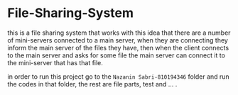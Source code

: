 # File-Sharing-System

this is a file sharing system that works with this idea that there are a number of mini-servers connected to a main server, 
when they are connecting they inform the main server of the files they have, then when the client connects to the main server
and asks for some file the main server can connect it to the mini-server that has that file. 

in order to run this project go to the `Nazanin Sabri-810194346` folder and run the codes in that folder, the rest are file parts, test 
and ... . 

